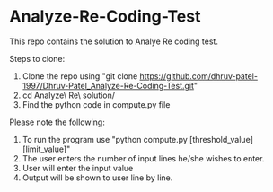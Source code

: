 # Analyze-Re-Coding-Test
This repo contains the solution to Analye Re coding test.

Steps to clone:
1. Clone the repo using "git clone https://github.com/dhruv-patel-1997/Dhruv-Patel_Analyze-Re-Coding-Test.git"
2. cd Analyze\ Re\ solution/
3. Find the python code in compute.py file

Please note the following:
1. To run the program use "python compute.py [threshold_value] [limit_value]"
2. The user enters the number of input lines he/she wishes to enter.
3. User will enter the input value
4. Output will be shown to user line by line.
